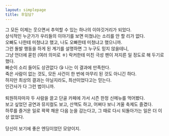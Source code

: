 ```yaml
---
layout: simplepage
title: 후일담?
---
```

<div>
그 모든 이제는 웃으면서 추억할 수 있는 하나의 이야깃거리가 되었다.<br>
상식적인 누군가가 우리들의 이야기를 보면 미쳤냐는 소리를 안 할 리가 없다.<br>
오빠도 나한테 미쳤냐고 했고, 나도 오빠한테 미쳤냐고 했으니까.<br>
그런 돌발 행동을 하게 된 계기를 설명하면 그 누구도 믿지 않을테니,<br>
그냥 언더에 묻힌 (여러 의미로 ㅎ) 락커한테 미친 극성 팬이 저지른 일 정도로 해 두기로 했다.<br>
빠순이 소리 들어도 상관없다 😘 나는 이 결과에 만족한다.<br>
죽은 사람이 없는 것도, 모든 사건이 한 번에 마무리 된 것도 아니긴 하다.<br>
하지만 최상의 결과는 아닐지라도, 최선이었다고는 믿는다.<br>
인간사가 다 그런 법이니까.<br>
<br>
퇴원하자마자 두 사람을 끌고 단골 카페에 가서 시즌 한정 신메뉴를 먹어봤다.<br>
보고 싶었던 공연과 뮤지컬도 보고, 산책도 하고, 어쩌다 보니 겨울 축제도 즐겼다.<br>
하루를 즐거운 일로 꽉꽉 채운 다음 눈을 감는다고, 그 때로 다시 되돌아가는 일은 더 이상 없었다.<br>
<br>
당신이 보기에 좋은 엔딩이었던 모양이지.<br>
<br>
</div>